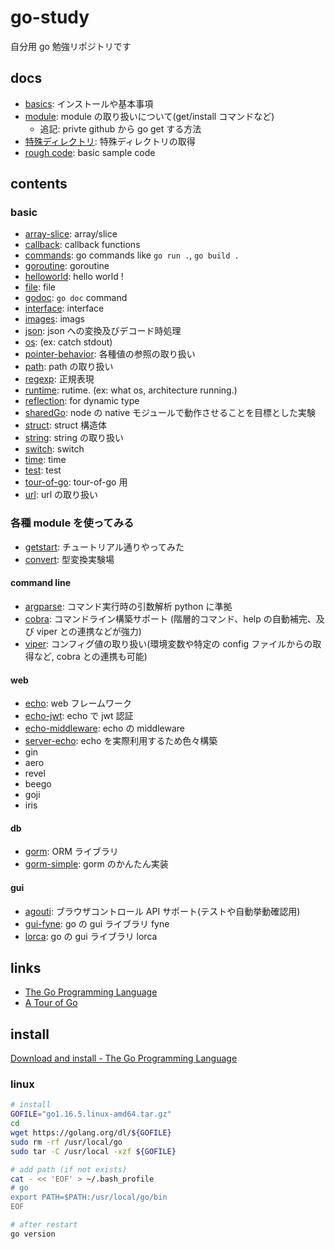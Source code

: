 # go-study

自分用 go 勉強リポジトリです

## docs

- [basics](./docs/basics.md): インストールや基本事項
- [module](./docs/module.md): module の取り扱いについて(get/install コマンドなど)
  - 追記: privte github から go get する方法
- [特殊ディレクトリ](./docs/specialDirectory.md): 特殊ディレクトリの取得
- [rough code](./rough/rough.go): basic sample code

## contents

### basic

- [array-slice](./array-slice): array/slice
- [callback](./callback-study/): callback functions
- [commands](./commands/): go commands like `go run .`, `go build .`
- [goroutine](./goroutine): goroutine
- [helloworld](./helloworld): hello world !
- [file](./file): file
- [godoc](./godoc-study/): `go doc` command
- [interface](./interface): interface
- [images](./images): imags
- [json](./json): json への変換及びデコード時処理
- [os](./os-study/): (ex: catch stdout)
- [pointer-behavior](./pointer-behavior): 各種値の参照の取り扱い
- [path](./path): path の取り扱い
- [regexp](./regexp): 正規表現
- [runtime](./runtime-study/): rutime. (ex: what os, architecture running.)
- [reflection](./reflect-study/): for dynamic type
- [sharedGo](./sharedGo): node の native モジュールで動作させることを目標とした実験
- [struct](./struct): struct 構造体
- [string](./string): string の取り扱い
- [switch](./switch-study): switch
- [time](./time): time
- [test](./test): test
- [tour-of-go](./tour-of-go): tour-of-go 用
- [url](./url): url の取り扱い

### 各種 module を使ってみる

- [getstart](./getstart): チュートリアル通りやってみた
- [convert](./convert): 型変換実験場

#### command line

- [argparse](./argparse): コマンド実行時の引数解析 python に準拠
- [cobra](./cobra): コマンドライン構築サポート (階層的コマンド、help の自動補完、及び viper との連携などが強力)
- [viper](./viper): コンフィグ値の取り扱い(環境変数や特定の config ファイルからの取得など, cobra との連携も可能)

#### web

- [echo](./echo): web フレームワーク
- [echo-jwt](./echo-jwt): echo で jwt 認証
- [echo-middleware](./echo-middleware): echo の middleware
- [server-echo](./server-echo): echo を実際利用するため色々構築
- gin
- aero
- revel
- beego
- goji
- iris

#### db

- [gorm](./gorm): ORM ライブラリ
- [gorm-simple](./gorm-simple): gorm のかんたん実装

#### gui

- [agouti](./agouti): ブラウザコントロール API サポート(テストや自動挙動確認用)
- [gui-fyne](./gui-fyne): go の gui ライブラリ fyne
- [lorca](./lorca): go の gui ライブラリ lorca

## links

- [The Go Programming Language](https://golang.org/)
- [A Tour of Go](https://go-tour-jp.appspot.com/welcome/1)

## install

[Download and install - The Go Programming Language](https://golang.org/doc/install)

### linux

```bash
# install
GOFILE="go1.16.5.linux-amd64.tar.gz"
cd
wget https://golang.org/dl/${GOFILE}
sudo rm -rf /usr/local/go
sudo tar -C /usr/local -xzf ${GOFILE}

# add path (if not exists)
cat - << 'EOF' > ~/.bash_profile
# go
export PATH=$PATH:/usr/local/go/bin
EOF

# after restart
go version
```
